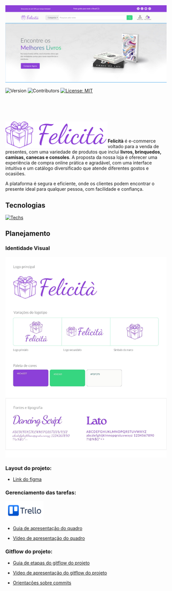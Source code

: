 <img src="./github/images/banner.jpg" />

![Version](https://img.shields.io/badge/version-1.0.0-blue)
![Contributors](https://img.shields.io/badge/contributors-1-orange)
[![License: MIT](https://img.shields.io/badge/License-MIT-yellow.svg)](https://opensource.org/licenses/MIT)

<br><br>

# <img align="left" src="./github/images/logo.svg" />  <br>

**Felicità** é e-commerce voltado para a venda de presentes, com uma variedade de produtos que inclui **livros, brinquedos, camisas, canecas e consoles**. A proposta da nossa loja é oferecer uma experiência de compra online prática e agradável, com uma interface intuitiva e um catálogo diversificado que atende diferentes gostos e ocasiões. 

A plataforma é segura e eficiente, onde os clientes podem encontrar o presente ideal para qualquer pessoa, com facilidade e confiança.

## Tecnologias
[![Techs](https://skillicons.dev/icons?i=vite,react,javascript,python,django,sqlite,figma,docker&perline=3)](https://skillicons.dev)

## Planejamento

### Identidade Visual

<img align="center" src="./github/images/brand.jpg" /> 

### Layout do projeto:

 - [Link do figma](https://www.figma.com/design/88In7BDcxg9n2IFjZbwRa1/Felicit%C3%A0?node-id=135-2&t=BG4GgcVCToiFLUUe-1)


### Gerenciamento das tarefas:

<img src="./github/images/trello-logo.png" /> 

- [Guia de apresentação do quadro](https://imminent-politician-8bc.notion.site/Quadro-do-trello-439a4326cf3841c48ad80b0a94d6471f)

 - [Vídeo de apresentação do quadro](https://imminent-politician-8bc.notion.site/Quadro-do-trello-439a4326cf3841c4https://www.youtube.com/watch?v=LBDSQf4HVy8)


### Gitflow do projeto:

- [Guia de etapas do gitflow do projeto](https://imminent-politician-8bc.notion.site/Gitflow-do-projeto-4d8af11ddebf4c609278ce42af2af8e8)

- [Vídeo de apresentação do gitflow do projeto](https://www.youtube.com/watch?v=BJ5D6dSUpA0)

- [Orientações sobre commits](https://github.com/iuricode/padroes-de-commits)

<br><br>